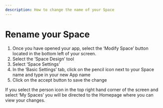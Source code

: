 ```yaml
---
description: How to change the name of your Space
---
```


# Rename your Space

1. Once you have opened your app, select the ‘Modify Space’ button located in the bottom left of your screen.
2. Select the ‘Space Design’ tool
3. Select ‘Space Settings’
4. In the ‘Basic Settings’ tab, click on the pencil icon next to your Space name and type in your new App name
5. Click on the accept button to save the change

If you select the person icon in the top right hand corner of the screen and select ‘My Spaces’ you will be directed to the Homepage where you can view your changes.

